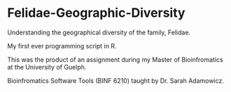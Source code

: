 # Felidae-Geographic-Diversity

Understanding the geographical diversity of the family, Felidae. 

My first ever programming script in R.

This was the product of an assignment during my Master of Bioinfromatics at the University of Guelph.

Bioinfromatics Software Tools (BINF 6210) taught by Dr. Sarah Adamowicz.
